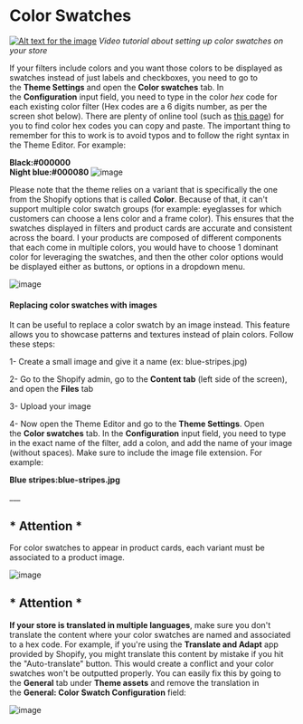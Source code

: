 # Color Swatches

[![Alt text for the image](https://ticksy_attachments.s3.amazonaws.com/9447151937.png)](https://youtu.be/Dl3q8qnaLD8)
_Video tutorial about setting up color swatches on your store_

If your filters include colors and you want those colors to be displayed as swatches instead of just labels and checkboxes, you need to go to the **Theme Settings** and open the **Color swatches** tab. In the **Configuration** input field, you need to type in the color *hex* code for each existing color filter (Hex codes are a 6 digits number, as per the screen shot below). There are plenty of online tool (such as [this page](https://htmlcolorcodes.com/color-picker/)) for you to find color hex codes you can copy and paste. The important thing to remember for this to work is to avoid typos and to follow the right syntax in the Theme Editor. For example:

**Black:#000000<br>Night blue:#000080**
![image](https://github.com/user-attachments/assets/deb003b1-e9e1-4ce4-a593-30ee32d1e9be)


Please note that the theme relies on a variant that is specifically the one from the Shopify options that is called **Color**. Because of that, it can't support multiple color swatch groups (for example: eyeglasses for which customers can choose a lens color and a frame color). This ensures that the swatches displayed in filters and product cards are accurate and consistent across the board. I your products are composed of different components that each come in multiple colors, you would have to choose 1 dominant color for leveraging the swatches, and then the other color options would be displayed either as buttons, or options in a dropdown menu.

![image](https://github.com/user-attachments/assets/51a28fd4-d56c-4aa7-ac2a-e9118f33c967)


#### Replacing color swatches with images

It can be useful to replace a color swatch by an image instead. This feature allows you to showcase patterns and textures instead of plain colors. Follow these steps:

1- Create a small image and give it a name (ex: blue-stripes.jpg)

2- Go to the Shopify admin, go to the **Content tab** (left side of the screen), and open the **Files** tab

3- Upload your image

4- Now open the Theme Editor and go to the **Theme Settings**. Open the **Color swatches** tab. In the **Configuration** input field, you need to type in the exact name of the filter, add a colon, and add the name of your image (without spaces). Make sure to include the image file extension. For example:

**Blue stripes:blue-stripes.jpg**

\_\_\_

## \* Attention \*

For color swatches to appear in product cards, each variant must be associated to a product image.

![image](https://github.com/user-attachments/assets/a8406891-5605-49f9-919c-0a7acd168163)


## \* Attention \*

**If your store is translated in multiple languages**, make sure you don't translate the content where your color swatches are named and associated to a hex code. For example, if you're using the **Translate and Adapt** app provided by Shopify, you might translate this content by mistake if you hit the "Auto-translate" button. This would create a conflict and your color swatches won't be outputted properly. You can easily fix this by going to the **General** tab under **Theme assets** and remove the translation in the **General: Color Swatch Configuration** field:

![image](https://github.com/user-attachments/assets/d59a7d05-d49a-4276-8aff-0fde84857e7b)
